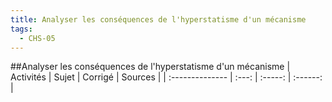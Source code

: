 ```yaml
---
title: Analyser les conséquences de l'hyperstatisme d'un mécanisme 
tags:
  - CHS-05
---
```

[comment]: <> (Généré automatiquement par make_all_activites.py, creation_fichiers_activites)

##Analyser les conséquences de l'hyperstatisme d'un mécanisme 
| Activités | Sujet | Corrigé | Sources  | 
| :-------------- | :---: | :-----: | :------: | 

